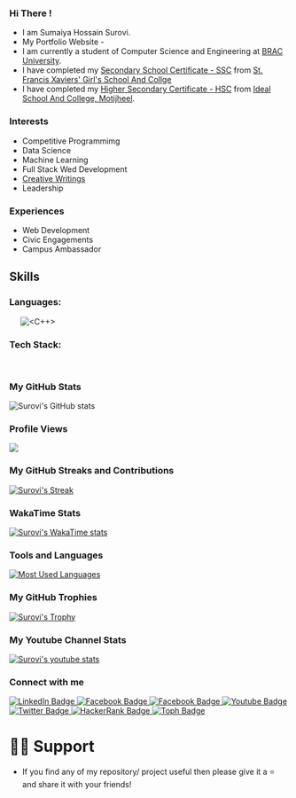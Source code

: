 ### Hi There !
* I am Sumaiya Hossain Surovi.
* My Portfolio Website - 
* I am currently a student of Computer Science and Engineering at [BRAC University](https://www.bracu.ac.bd/).
* I have completed my [Secondary School Certificate - SSC](https://en.wikipedia.org/wiki/Secondary_School_Certificate) from [St. Francis Xaviers' Girl's School And Collge](https://sfxgsc.edu.bd/)
* I have completed my [Higher Secondary Certificate - HSC](https://en.wikipedia.org/wiki/Higher_Secondary_Certificate) from [Ideal School And College, Motijheel](https://iscm.edu.bd/).

### Interests
* Competitive Programmimg
* Data Science
* Machine Learning
* Full Stack Wed Development
* [Creative Writings](https://www.bangla-kobita.com/surovi06)
* Leadership
  
### Experiences
* Web Development
* Civic Engagements
* Campus Ambassador 

## Skills
### Languages:
![<PYTHON>](https://img.shields.io/badge/Python-3776AB?style=for-the-badge&logo=python&logoColor=white)
![<HTML5>](https://img.shields.io/badge/HTML5-E34F26?style=for-the-badge&logo=html5&logoColor=white)
![<CSS3>](https://img.shields.io/badge/CSS3-1572B6?style=for-the-badge&logo=css3&logoColor=white)
![<JAVASCRIPT>](https://img.shields.io/badge/JavaScript-F7DF1E?style=for-the-badge&logo=javascript&logoColor=black)
![<C>](https://img.shields.io/badge/C%2B%2B-00599C?style=for-the-badge&logo=c%2B%2B&logoColor=white)
![<C++>](https://img.shields.io/badge/C-00599C?style=for-the-badge&logo=c&logoColor=white)
![<JAVA>](https://img.shields.io/badge/Java-ED8B00?style=for-the-badge&logo=java&logoColor=white)
![<PHP>](https://img.shields.io/badge/PHP-777BB4?style=for-the-badge&logo=php&logoColor=white)
### Tech Stack:
![<REACT>](https://img.shields.io/badge/React-black?style=for-the-badge&logo=react&logoColor=white)
![<GITHUB>](https://img.shields.io/badge/Github-black?style=for-the-badge&logo=github&logoColor=white)
![<DJANGO>](https://img.shields.io/badge/Django-black?style=for-the-badge&logo=django&logoColor=white)
![<EXPRESS>](https://img.shields.io/badge/Express-black?style=for-the-badge&logo=express&logoColor=white)
![<TailwindCSS>](https://img.shields.io/badge/TailwindCSS-blue?style=for-the-badge&logo=TailwindCSS&logoColor=white)
![<WORDPRESS>](https://img.shields.io/badge/WordPress-blue?style=for-the-badge&logo=WordPress&logoColor=white)
![<FIREBASE>](https://img.shields.io/badge/Firebase-ED8B00?style=for-the-badge&logo=firebase&logoColor=white)


### My GitHub Stats
![Surovi's GitHub stats](https://github-readme-stats.vercel.app/api?username=i-am-surovi&show_icons=true&theme=chartreuse-dark)

### Profile Views
![](https://komarev.com/ghpvc/?username=i-am-surovi&style=flat&label=Profile+Views&base=100)

### My GitHub Streaks and Contributions
[![Surovi's Streak](http://github-readme-streak-stats.herokuapp.com?user=i-am-surovi&theme=dark&background=000000)](https://git.io/streak-stats)

### WakaTime Stats
[![Surovi's WakaTime stats](https://github-readme-stats.vercel.app/api/wakatime?username=surovi03)](https://github.com/anuraghazra/github-readme-stats)

### Tools and Languages 
[![Most Used Languages](https://github-readme-stats.vercel.app/api/top-langs/?username=i-am-surovi&layout=compact&theme=vision-friendly-dark)](https://github.com/anuraghazra/github-readme-stats)     

### My GitHub Trophies
[![Surovi's Trophy](https://github-profile-trophy.vercel.app/?username=i-am-surovi)](https://github.com/ryo-ma/github-profile-trophy)

### My Youtube Channel Stats
[![Surovi's youtube stats](https://youtube-stats-card.vercel.app/api?channelid=UCe7UvXpfUbNrwRbH2JVp1Ng&layout=center&theme=higncontrast)](https://www.youtube.com/channel/UCe7UvXpfUbNrwRbH2JVp1Ng)

### Connect with me

<div id="badges">
  <a href="https://linkedin.com/in/sumaiya-hossain-surovi">
    <img src="https://img.shields.io/badge/LinkedIn-blue?style=for-the-badge&logo=linkedin&logoColor=white" alt="LinkedIn Badge"/>
  </a>
  
  <a href="https://www.facebook.com/Sumaiya.Hossain.Surovi">
    <img src="https://img.shields.io/badge/Facebook-1877F2?style=for-the-badge&logo=facebook&logoColor=white" alt="Facebook Badge"/>
  </a>
  
  <a href="https://www.instagram.com/surovi_the_hodophile">
    <img src="https://img.shields.io/badge/Instagram-E4405F?style=for-the-badge&logo=instagram&logoColor=white" alt="Facebook Badge"/>
  </a>
  
  <a href="https://www.youtube.com/channel/UCe7UvXpfUbNrwRbH2JVp1Ng">
    <img src="https://img.shields.io/badge/YouTube-red?style=for-the-badge&logo=youtube&logoColor=white" alt="Youtube Badge"/>
  </a>
  
  <a href="https://twitter.com/surovi_chan">
    <img src="https://img.shields.io/badge/Twitter-blue?style=for-the-badge&logo=twitter&logoColor=white" alt="Twitter Badge"/>
  </a>
  
  <a href="https://www.hackerrank.com/sumaiya_hossain">
    <img src="https://img.shields.io/badge/HackerRank-black?style=for-the-badge&logo=hackerrank&logoColor=white" alt="HackerRank Badge"/>
  </a>

  <a href="https://toph.co/u/GladToSeeYou">
    <img src="https://img.shields.io/badge/Toph-white?style=for-the-badge&logo=toph&logoColor=black" alt="Toph Badge"/>
  </a>
  
</div>

# 🙋‍♂️ Support
* If you find any of my repository/ project useful then please give it a ⭐ and share it with your friends!
